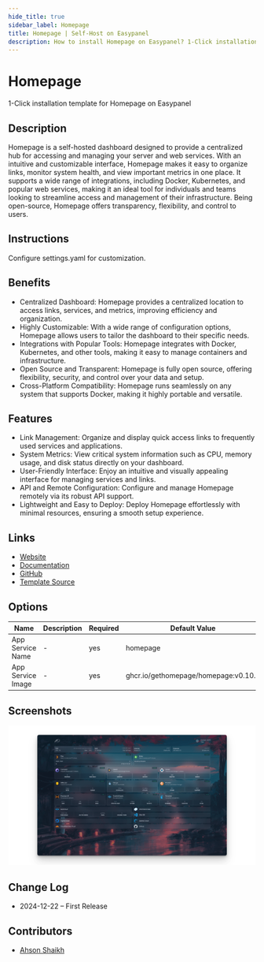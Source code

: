 ```yaml
---
hide_title: true
sidebar_label: Homepage
title: Homepage | Self-Host on Easypanel
description: How to install Homepage on Easypanel? 1-Click installation template for Homepage on Easypanel
---
```


<!-- generated -->

# Homepage

1-Click installation template for Homepage on Easypanel

## Description

Homepage is a self-hosted dashboard designed to provide a centralized hub for accessing and managing your server and web services. With an intuitive and customizable interface, Homepage makes it easy to organize links, monitor system health, and view important metrics in one place. It supports a wide range of integrations, including Docker, Kubernetes, and popular web services, making it an ideal tool for individuals and teams looking to streamline access and management of their infrastructure. Being open-source, Homepage offers transparency, flexibility, and control to users.

## Instructions

Configure settings.yaml for customization.

## Benefits

- Centralized Dashboard: Homepage provides a centralized location to access links, services, and metrics, improving efficiency and organization.
- Highly Customizable: With a wide range of configuration options, Homepage allows users to tailor the dashboard to their specific needs.
- Integrations with Popular Tools: Homepage integrates with Docker, Kubernetes, and other tools, making it easy to manage containers and infrastructure.
- Open Source and Transparent: Homepage is fully open source, offering flexibility, security, and control over your data and setup.
- Cross-Platform Compatibility: Homepage runs seamlessly on any system that supports Docker, making it highly portable and versatile.

## Features

- Link Management: Organize and display quick access links to frequently used services and applications.
- System Metrics: View critical system information such as CPU, memory usage, and disk status directly on your dashboard.
- User-Friendly Interface: Enjoy an intuitive and visually appealing interface for managing services and links.
- API and Remote Configuration: Configure and manage Homepage remotely via its robust API support.
- Lightweight and Easy to Deploy: Deploy Homepage effortlessly with minimal resources, ensuring a smooth setup experience.

## Links

- [Website](https://gethomepage.dev/)
- [Documentation](https://gethomepage.dev/widgets/authoring/)
- [GitHub](https://github.com/gethomepage/homepage)
- [Template Source](https://github.com/easypanel-io/templates/tree/main/templates/homepage)

## Options

Name | Description | Required | Default Value
-|-|-|-
App Service Name | - | yes | homepage
App Service Image | - | yes | ghcr.io/gethomepage/homepage:v0.10.7

## Screenshots

![Homepage Screenshot](./assets/screenshot.png)

## Change Log

- 2024-12-22 – First Release

## Contributors

- [Ahson Shaikh](https://github.com/Ahson-Shaikh)
